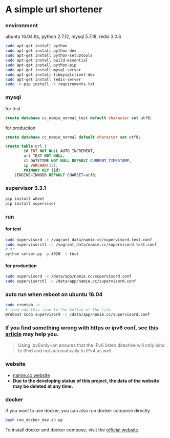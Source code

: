 # A simple url shortener

### environment
ubuntu 16.04 lts, python 2.7.12, mysql 5.7.18, redis 3.0.6

```bash
sudo apt-get install python
sudo apt-get install python-dev
sudo apt-get install python-setuptools
sudo apt-get install build-essential
sudo apt-get install python-pip
sudo apt-get install mysql-server
sudo apt-get install libmysqlclient-dev
sudo apt-get install redis-server
sudo -H pip install -r requirements.txt
```

### mysql
for test
```sql
create database cc_namie_normal_test default character set utf8;
```

for production
```sql
create database cc_namie_normal default character set utf8;
```

```sql
create table url (
        id INT NOT NULL AUTO_INCREMENT,
        url TEXT NOT NULL, 
        ct DATETIME NOT NULL DEFAULT CURRENT_TIMESTAMP,
        ip VARCHAR(15),
        PRIMARY KEY (id)
    )ENGINE=INNODB DEFAULT CHARSET=utf8;
```    
    

### supervisor 3.3.1
```bash
pip install wheel
pip install supervisor
```

### run
#### for test
```bash
sudo supervisord -c /vagrant_data/namie.cc/supervisord.test.conf
sudo supervisorctl -c /vagrant_data/namie.cc/supervisord.test.conf
# or
python server.py -p 4020 -t test
```

#### for production
```bash
sudo supervisord -c /data/app/namie.cc/supervisord.conf
sudo supervisorctl -c /data/app/namie.cc/supervisord.conf
```

### auto run when reboot on ubuntu 16.04
```bash
sudo crontab -e
# then add this line to the bottom of the file
@reboot sudo supervisord -c /data/app/namie.cc/supervisord.conf
```

   
### If you find something wrong with https or ipv6 conf, see [this article](https://chrisjean.com/fix-nginx-emerg-bind-to-80-failed-98-address-already-in-use/) may help you.
> Using ipv6only=on ensures that the IPv6 listen directive will only bind to IPv6 and not automatically to IPv4 as well.

### website
* [namie.cc website](https://namie.cc/ "namie.cc website")
* **Due to the developing status of this project, the data of the website may be deleted at any time.**

### docker
If you want to use docker, you can also run docker compose directly.
```bash
bash run_docker_dev.sh up
```

To install docker and docker compose, visit the [official website](https://docs.docker.com/install/).
